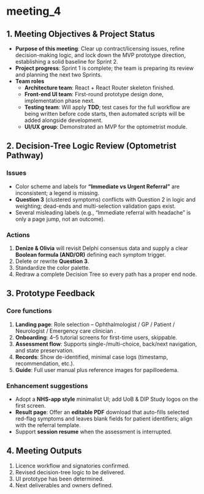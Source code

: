 # meeting_4

## 1. Meeting Objectives & Project Status
- **Purpose of this meeting**: Clear up contract/licensing issues, refine decision-making logic, and lock down the MVP prototype direction, establishing a solid baseline for Sprint 2.  
- **Project progress**: Sprint 1 is complete; the team is preparing its review and planning the next two Sprints.  
- **Team roles**
  - **Architecture team**: React + React Router skeleton finished.  
  - **Front-end UI team**: First-round prototype design done, implementation phase next.  
  - **Testing team**: Will apply **TDD**; test cases for the full workflow are being written before code starts, then automated scripts will be added alongside development.  
  - **UI/UX group**: Demonstrated an MVP for the optometrist module.  

## 2. Decision-Tree Logic Review (Optometrist Pathway)
### Issues
- Color scheme and labels for **“Immediate vs Urgent Referral”** are inconsistent; a legend is missing.  
- **Question 3** (clustered symptoms) conflicts with Question 2 in logic and weighting; dead-ends and multi-selection validation gaps exist.  
- Several misleading labels (e.g., “Immediate referral with headache” is only a page jump, not an outcome).  

### Actions
1. **Denize & Olivia** will revisit Delphi consensus data and supply a clear **Boolean formula (AND/OR)** defining each symptom trigger.  
2. Delete or rewrite **Question 3**.  
3. Standardize the color palette.  
4. Redraw a complete Decision Tree so every path has a proper end node.  

## 3. Prototype Feedback
### Core functions
1. **Landing page**: Role selection – Ophthalmologist / GP / Patient / Neurologist / Emergency care clinician .  
2. **Onboarding**: 4–5 tutorial screens for first-time users, skippable.  
3. **Assessment flow**: Supports single-/multi-choice, back/next navigation, and state preservation.  
4. **Records**: Show de-identified, minimal case logs (timestamp, recommendation, etc.).  
5. **Guide**: Full user manual plus reference images for papilloedema.  

### Enhancement suggestions
- Adopt a **NHS-app style** minimalist UI; add UoB & DIP Study logos on the first screen.  
- **Result page**: Offer an **editable PDF** download that auto-fills selected red-flag symptoms and leaves blank fields for patient identifiers; align with the referral template.  
- Support **session resume** when the assessment is interrupted.  

## 4. Meeting Outputs
1. Licence workflow and signatories confirmed.  
2. Revised decision-tree logic to be delivered.  
3. UI prototype has been determined. 
4. Next deliverables and owners defined.  
